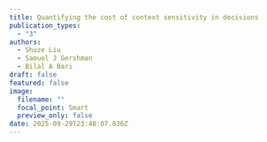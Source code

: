 ```yaml
---
title: Quantifying the cost of context sensitivity in decisions
publication_types:
  - "3"
authors:
  - Shuze Liu
  - Samuel J Gershman
  - Bilal A Bari
draft: false
featured: false
image:
  filename: ""
  focal_point: Smart
  preview_only: false
date: 2025-09-29T23:48:07.836Z
---
```

